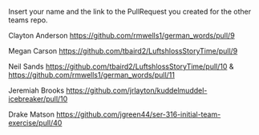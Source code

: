 Insert your name and the link to the PullRequest you created for the other teams repo.

Clayton Anderson https://github.com/rmwells1/german_words/pull/9

Megan Carson https://github.com/tbaird2/LuftshlossStoryTime/pull/9

Neil Sands https://github.com/tbaird2/LuftshlossStoryTime/pull/10 & https://github.com/rmwells1/german_words/pull/11

Jeremiah Brooks https://github.com/jrlayton/kuddelmuddel-icebreaker/pull/10

Drake Matson https://github.com/jgreen44/ser-316-initial-team-exercise/pull/40

